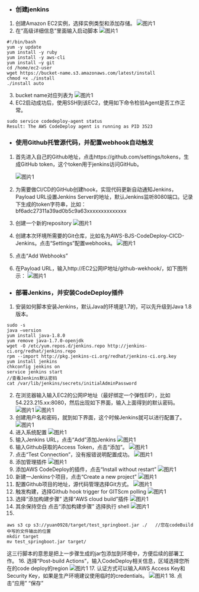 - ### 创建jenkins
1. 创建Amazon EC2实例，选择实例类型和添加存储。
   ![图片1](./assets/cicd-jar-jenkins/jar-jenkins-1.png)
2. 在“高级详细信息”里面输入启动脚本
   ![图片1](./assets/cicd-jar-jenkins/jar-jenkins-2.png)

```
#!/bin/bash
yum -y update
yum install -y ruby
yum install -y aws-cli
yum install –y git
cd /home/ec2-user
wget https://bucket-name.s3.amazonaws.com/latest/install
chmod +x ./install
./install auto

```
3. bucket name对应列表为
    ![图片1](./assets/cicd-jar-jenkins/jar-jenkins-3.png)
4.  EC2启动成功后，使用SSH到该EC2，使用如下命令检验Agent是否工作正常。

```
sudo service codedeploy-agent status
Result: The AWS CodeDeploy agent is running as PID 3523

```
- ### 使用Github托管源代码，并配置webhook自动触发
1. 首先进入自己的Github地址，点击https://github.com/settings/tokens，生成GitHub token，这个token用于jenkins访问GitHub。

    ![图片1](./assets/cicd-jar-jenkins/jar-jenkins-4.png)
2. 为需要做CI/CD的GitHub创建hook，实现代码更新自动通知Jenkins，Payload URL设置Jenkins Server的地址，默认Jenkins监听8080端口。记录下生成的token字符串，比如： bf6adc27311a39ad0b5c9a63xxxxxxxxxxxxxx
3. 创建一个新的repository
   ![图片1](./assets/cicd-jar-jenkins/jar-jenkins-5.png)
4. 创建本次环境所需要的Git仓库，比如名为AWS-BJS-CodeDeploy-CICD-Jenkins。点击“Settings”配置webhooks。
   ![图片1](./assets/cicd-jar-jenkins/jar-jenkins-6.png)
5. 点击“Add Webhooks”
6. 在Payload URL，输入http://EC2公网IP地址/github-wekhook/，如下图所示：
    ![图片1](./assets/cicd-jar-jenkins/jar-jenkins-7.png)
- ### 部署Jenkins，并安装CodeDeploy插件
1. 安装如何脚本安装Jenkins，默认Java的环境是1.7的，可以先升级到Java 1.8版本。

```
sudo -s
java –version
yum install java-1.8.0
yum remove java-1.7.0-openjdk
wget -O /etc/yum.repos.d/jenkins.repo http://jenkins-ci.org/redhat/jenkins.repo
rpm --import http://pkg.jenkins-ci.org/redhat/jenkins-ci.org.key
yum install jenkins
chkconfig jenkins on
service jenkins start
//查看Jenkins默认密码
cat /var/lib/jenkins/secrets/initialAdminPassword

```
2. 在浏览器输入输入EC2的公网IP地址（最好绑定一个弹性EIP），比如54.223.215.xx:8080，然后出现如下界面，输入上面得到的默认密码。
     ![图片1](./assets/cicd-jar-jenkins/jar-jenkins-8.png)
     ![图片1](./assets/cicd-jar-jenkins/jar-jenkins-9.png)
3. 创建用户名和密码，就到如下界面，这个时候Jenkins就可以进行配置了。
     ![图片1](./assets/cicd-jar-jenkins/jar-jenkins-10.png)
4. 进入系统配置
     ![图片1](./assets/cicd-jar-jenkins/jar-jenkins-11.png)
5. 输入Jenkins URL，点击“Add”添加Jenkins
     ![图片1](./assets/cicd-jar-jenkins/jar-jenkins-12.png)
6. 输入Github获取的Access Token，点击“添加”。
     ![图片1](./assets/cicd-jar-jenkins/jar-jenkins-13.png)
7. 点击“Test Connection”，没有报错说明配置成功。
     ![图片1](./assets/cicd-jar-jenkins/jar-jenkins-14.png)
8. 添加管理插件
     ![图片1](./assets/cicd-jar-jenkins/jar-jenkins-15.png)
9. 添加AWS CodeDeploy的插件，点击“Install without restart”
     ![图片1](./assets/cicd-jar-jenkins/cicd-jar-jenkins-16.png)
10. 新建一Jenkins个项目，点击“Create a new project”
     ![图片1](./assets/cicd-jar-jenkins/jar-jenkins-17.png)
11. 配置Github项目的地址，源代码管理选择Git方式。
     ![图片1](./assets/cicd-jar-jenkins/jar-jenkins-18.png)
12. 触发构建，选择Github hook trigger for GITScm polling
     ![图片1](./assets/cicd-jar-jenkins/jar-jenkins-19.png)
13. 选择“添加构建步骤”
    选择“AWS cloud build”插件
     ![图片1](./assets/cicd-jar-jenkins/jar-jenkins-20.png)
14. 其余保持空白
    点击“添加构建步骤”
    选择执行 shell
     ![图片1](./assets/cicd-jar-jenkins/jar-jenkins-21.png)
15. 
```
aws s3 cp s3://yuan0928/target/test_springboot.jar ./   //您在codeBuild中写的文件输出的位置
mkdir target
mv test_springboot.jar target/

```

   这三行脚本的意思是把上一步骤生成的jar包添加到环境中，方便后续的部署工作。
16. 选择“Post-build Actions”，输入CodeDeploy相关信息，区域选择您所在的code deploy的region
     ![图片1](./assets/cicd-jar-jenkins/jar-jenkins-22.png)
17. 认证方式可以输入AWS Access Key和Security Key，如果是生产环境建议使用临时的credentials。
     ![图片1](./assets/cicd-jar-jenkins/jar-jenkins-23.png)
18. 点击“应用” “保存”
